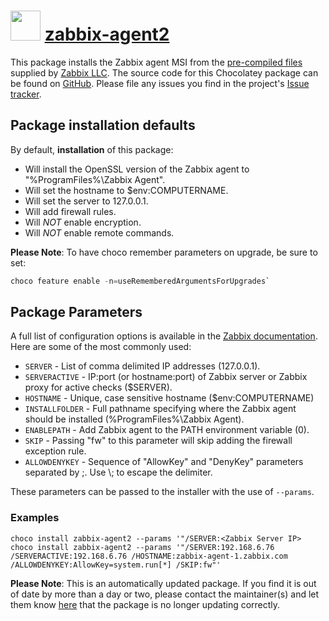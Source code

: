 # <img src="https://cdn.jsdelivr.net/gh/mkevenaar/chocolatey-packages@4e93c2fd8e5a8ff008b3d76f77ad9ae7114a6749/icons/zabbix-agent2.png" width="48" height="48"/> [zabbix-agent2](https://community.chocolatey.org/packages/zabbix-agent2)

This package installs the Zabbix agent MSI from the [pre-compiled files](https://www.zabbix.com/download_agents) supplied by [Zabbix LLC](https://www.zabbix.com/). The source code for this Chocolatey package can be found on [GitHub](https://github.com/zabbix/zabbix-agent-chocolatey). Please file any issues you find in the project's [Issue tracker](https://github.com/zabbix/zabbix-agent-chocolatey/issues).

## Package installation defaults

By default, **installation** of this package:

* Will install the OpenSSL version of the Zabbix agent to "%ProgramFiles%\Zabbix Agent".
* Will set the hostname to $env:COMPUTERNAME.
* Will set the server to 127.0.0.1.
* Will add firewall rules.
* Will *NOT* enable encryption.
* Will *NOT* enable remote commands.

**Please Note**: To have choco remember parameters on upgrade, be sure to set:

```powershell
choco feature enable -n=useRememberedArgumentsForUpgrades`
```

## Package Parameters

A full list of configuration options is available in the [Zabbix documentation](https://www.zabbix.com/documentation/current/en/manual/installation/install_from_packages/win_msi#command-line-based-installation).
Here are some of the most commonly used:

* `SERVER` - List of comma delimited IP addresses (127.0.0.1).
* `SERVERACTIVE` - IP:port (or hostname:port) of Zabbix server or Zabbix proxy for active checks ($SERVER).
* `HOSTNAME` - Unique, case sensitive hostname ($env:COMPUTERNAME)
* `INSTALLFOLDER` - Full pathname specifying where the Zabbix agent should be installed (%ProgramFiles%\Zabbix Agent).
* `ENABLEPATH` - Add Zabbix agent to the PATH environment variable (0).
* `SKIP` - Passing "fw" to this parameter will skip adding the firewall exception rule.
* `ALLOWDENYKEY` - Sequence of "AllowKey" and "DenyKey" parameters separated by ;. Use \\; to escape the delimiter.

These parameters can be passed to the installer with the use of `--params`.

### Examples

`choco install zabbix-agent2 --params '"/SERVER:<Zabbix Server IP>`
`choco install zabbix-agent2 --params '"/SERVER:192.168.6.76 /SERVERACTIVE:192.168.6.76 /HOSTNAME:zabbix-agent-1.zabbix.com /ALLOWDENYKEY:AllowKey=system.run[*] /SKIP:fw"'`

**Please Note**: This is an automatically updated package. If you find it is
out of date by more than a day or two, please contact the maintainer(s) and
let them know [here](https://github.com/mkevenaar/chocolatey-packages/issues) that the package is no longer updating correctly.
